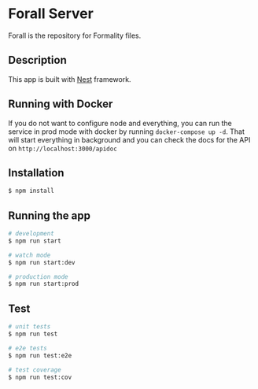 # Forall Server

Forall is the repository for Formality files.

## Description

This app is built with [Nest](https://github.com/nestjs/nest) framework.

## Running with Docker

If you do not want to configure node and everything, you can run the service in prod mode with
docker by running `docker-compose up -d`. That will start everything in background and you can check the docs for the API on `http://localhost:3000/apidoc`

## Installation

```bash
$ npm install
```

## Running the app

```bash
# development
$ npm run start

# watch mode
$ npm run start:dev

# production mode
$ npm run start:prod
```

## Test

```bash
# unit tests
$ npm run test

# e2e tests
$ npm run test:e2e

# test coverage
$ npm run test:cov
```